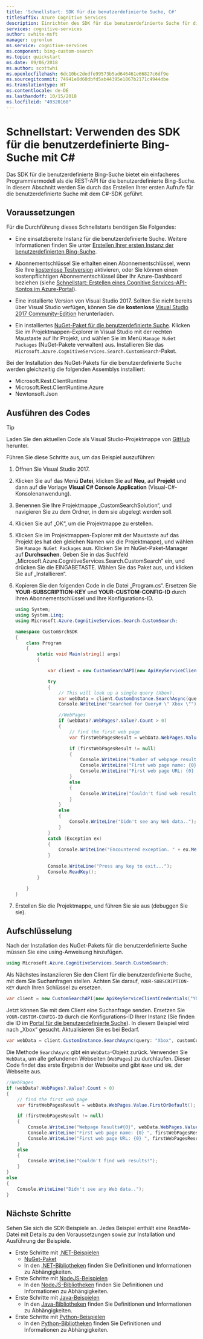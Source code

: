 ```yaml
---
title: 'Schnellstart: SDK für die benutzerdefinierte Suche, C#'
titleSuffix: Azure Cognitive Services
description: Einrichten des SDK für die benutzerdefinierte Suche für die Konsolenanwendung in C#
services: cognitive-services
author: swhite-msft
manager: cgronlun
ms.service: cognitive-services
ms.component: bing-custom-search
ms.topic: quickstart
ms.date: 09/06/2018
ms.author: scottwhi
ms.openlocfilehash: 6dc10bc2dedfe99573b5ad646461e66827c6df9e
ms.sourcegitcommit: 74941e0d60dbfd5ab44395e1867b2171c4944dbe
ms.translationtype: HT
ms.contentlocale: de-DE
ms.lasthandoff: 10/15/2018
ms.locfileid: "49320168"
---
```

# <a name="quickstart-using-the-bing-custom-search-sdk-with-c"></a>Schnellstart: Verwenden des SDK für die benutzerdefinierte Bing-Suche mit C#

Das SDK für die benutzerdefinierte Bing-Suche bietet ein einfacheres Programmiermodell als die REST-API für die benutzerdefinierte Bing-Suche. In diesem Abschnitt werden Sie durch das Erstellen Ihrer ersten Aufrufe für die benutzerdefinierte Suche mit dem C#-SDK geführt.

## <a name="prerequisites"></a>Voraussetzungen

Für die Durchführung dieses Schnellstarts benötigen Sie Folgendes:

- Eine einsatzbereite Instanz für die benutzerdefinierte Suche. Weitere Informationen finden Sie unter [Erstellen Ihrer ersten Instanz der benutzerdefinierten Bing-Suche](quick-start.md).  
  
- Abonnementschlüssel Sie erhalten einen Abonnementschlüssel, wenn Sie Ihre [kostenlose Testversion](https://azure.microsoft.com/try/cognitive-services/?api=bing-custom-search) aktivieren, oder Sie können einen kostenpflichtigen Abonnementschlüssel über Ihr Azure-Dashboard beziehen (siehe [Schnellstart: Erstellen eines Cognitive Services-API-Kontos im Azure-Portal](https://docs.microsoft.com/azure/cognitive-services/cognitive-services-apis-create-account)).  
  
- Eine installierte Version von Visual Studio 2017. Sollten Sie nicht bereits über Visual Studio verfügen, können Sie die **kostenlose** [Visual Studio 2017 Community-Edition](https://www.visualstudio.com/downloads/) herunterladen.  
  
- Ein installiertes [NuGet-Paket für die benutzerdefinierte Suche](https://www.nuget.org/packages/Microsoft.Azure.CognitiveServices.Search.CustomSearch/1.2.0). Klicken Sie im Projektmappen-Explorer in Visual Studio mit der rechten Maustaste auf Ihr Projekt, und wählen Sie im Menü `Manage NuGet Packages` (NuGet-Pakete verwalten) aus. Installieren Sie das `Microsoft.Azure.CognitiveServices.Search.CustomSearch`-Paket.

Bei der Installation des NuGet-Pakets für die benutzerdefinierte Suche werden gleichzeitig die folgenden Assemblys installiert:

* Microsoft.Rest.ClientRuntime
* Microsoft.Rest.ClientRuntime.Azure
* Newtonsoft.Json



## <a name="run-the-code"></a>Ausführen des Codes

> [!TIP]
> Laden Sie den aktuellen Code als Visual Studio-Projektmappe von [GitHub](https://github.com/Azure-Samples/cognitive-services-dotnet-sdk-samples/tree/master/BingSearchv7/BingCustomWebSearch) herunter.

Führen Sie diese Schritte aus, um das Beispiel auszuführen:

1. Öffnen Sie Visual Studio 2017.
  
2. Klicken Sie auf das Menü **Datei**, klicken Sie auf **Neu**, auf **Projekt** und dann auf die Vorlage **Visual C# Console Application** (Visual-C#-Konsolenanwendung).
  
3. Benennen Sie Ihre Projektmappe „CustomSearchSolution“, und navigieren Sie zu dem Ordner, in dem sie abgelegt werden soll.
  
4. Klicken Sie auf „OK“, um die Projektmappe zu erstellen.  
  
4. Klicken Sie im Projektmappen-Explorer mit der Maustaste auf das Projekt (es hat den gleichen Namen wie die Projektmappe), und wählen Sie `Manage NuGet Packages` aus. Klicken Sie im NuGet-Paket-Manager auf **Durchsuchen**. Geben Sie in das Suchfeld „Microsoft.Azure.CognitiveServices.Search.CustomSearch“ ein, und drücken Sie die EINGABETASTE. Wählen Sie das Paket aus, und klicken Sie auf „Installieren“.  
  
4. Kopieren Sie den folgenden Code in die Datei „Program.cs“. Ersetzen Sie **YOUR-SUBSCRIPTION-KEY** und **YOUR-CUSTOM-CONFIG-ID** durch Ihren Abonnementschlüssel und Ihre Konfigurations-ID.  
  
    ```csharp
    using System;
    using System.Linq;
    using Microsoft.Azure.CognitiveServices.Search.CustomSearch;

    namespace CustomSrchSDK
    {
        class Program
        {
            static void Main(string[] args)
            {

                var client = new CustomSearchAPI(new ApiKeyServiceClientCredentials("YOUR-SUBSCRIPTION-KEY"));

                try
                {
                    // This will look up a single query (Xbox).
                    var webData = client.CustomInstance.SearchAsync(query: "Xbox", customConfig: Int32.Parse("YOUR-CUSTOM-CONFIG-ID")).Result;
                    Console.WriteLine("Searched for Query# \" Xbox \"");

                    //WebPages
                    if (webData?.WebPages?.Value?.Count > 0)
                    {
                        // find the first web page
                        var firstWebPagesResult = webData.WebPages.Value.FirstOrDefault();

                        if (firstWebPagesResult != null)
                        {
                            Console.WriteLine("Number of webpage results {0}", webData.WebPages.Value.Count);
                            Console.WriteLine("First web page name: {0} ", firstWebPagesResult.Name);
                            Console.WriteLine("First web page URL: {0} ", firstWebPagesResult.Url);
                        }
                        else
                        {
                            Console.WriteLine("Couldn't find web results!");
                        }
                    }
                    else
                    {
                        Console.WriteLine("Didn't see any Web data..");
                    }
                }
                catch (Exception ex)
                {
                    Console.WriteLine("Encountered exception. " + ex.Message);
                }

                Console.WriteLine("Press any key to exit...");
                Console.ReadKey();
            }

        }
    }
    ```  
  
5. Erstellen Sie die Projektmappe, und führen Sie sie aus (debuggen Sie sie). 




## <a name="breaking-it-down"></a>Aufschlüsselung

Nach der Installation des NuGet-Pakets für die benutzerdefinierte Suche müssen Sie eine using-Anweisung hinzufügen.

```csharp
using Microsoft.Azure.CognitiveServices.Search.CustomSearch;
```

Als Nächstes instanziieren Sie den Client für die benutzerdefinierte Suche, mit dem Sie Suchanfragen stellen. Achten Sie darauf, `YOUR-SUBSCRIPTION-KEY` durch Ihren Schlüssel zu ersetzen.

```csharp
var client = new CustomSearchAPI(new ApiKeyServiceClientCredentials("YOUR-CUSTOM-SEARCH-KEY"));
```

Jetzt können Sie mit dem Client eine Suchanfrage senden. Ersetzen Sie `YOUR-CUSTOM-CONFIG-ID` durch die Konfigurations-ID Ihrer Instanz (Sie finden die ID im [Portal für die benutzerdefinierte Suche](https://www.customsearch.ai/)). In diesem Beispiel wird nach „Xbox“ gesucht. Aktualisieren Sie es bei Bedarf.

```csharp
var webData = client.CustomInstance.SearchAsync(query: "Xbox", customConfig: Int32.Parse("YOUR-CUSTOM-CONFIG-ID")).Result;
```

Die Methode `SearchAsync` gibt ein `WebData`-Objekt zurück. Verwenden Sie `WebData`, um alle gefundenen Webseiten (`WebPages`) zu durchlaufen. Dieser Code findet das erste Ergebnis der Webseite und gibt `Name` und `URL` der Webseite aus.

```csharp
//WebPages
if (webData?.WebPages?.Value?.Count > 0)
{
    // find the first web page
    var firstWebPagesResult = webData.WebPages.Value.FirstOrDefault();

    if (firstWebPagesResult != null)
    {
        Console.WriteLine("Webpage Results#{0}", webData.WebPages.Value.Count);
        Console.WriteLine("First web page name: {0} ", firstWebPagesResult.Name);
        Console.WriteLine("First web page URL: {0} ", firstWebPagesResult.Url);
    }
    else
    {
        Console.WriteLine("Couldn't find web results!");
    }
}
else
{
    Console.WriteLine("Didn't see any Web data..");
}

```


## <a name="next-steps"></a>Nächste Schritte

Sehen Sie sich die SDK-Beispiele an. Jedes Beispiel enthält eine ReadMe-Datei mit Details zu den Voraussetzungen sowie zur Installation und Ausführung der Beispiele.

* Erste Schritte mit [.NET-Beispielen](https://github.com/Azure-Samples/cognitive-services-dotnet-sdk-samples/tree/master/BingSearchv7) 
    * [NuGet-Paket](https://www.nuget.org/packages/Microsoft.Azure.CognitiveServices.Search.CustomSearch/1.2.0)
    * In den [.NET-Bibliotheken](https://github.com/Azure/azure-sdk-for-net/tree/psSdkJson6/src/SDKs/CognitiveServices/dataPlane/Search/BingCustomSearch) finden Sie Definitionen und Informationen zu Abhängigkeiten.
* Erste Schritte mit [NodeJS-Beispielen](https://github.com/Azure-Samples/cognitive-services-node-sdk-samples) 
    * In den [NodeJS-Bibliotheken](https://github.com/Azure/azure-sdk-for-node/tree/master/lib/services/customSearch) finden Sie Definitionen und Informationen zu Abhängigkeiten.
* Erste Schritte mit [Java-Beispielen](https://github.com/Azure-Samples/cognitive-services-java-sdk-samples) 
    * In den [Java-Bibliotheken](https://github.com/Azure/azure-sdk-for-java/tree/master/cognitiveservices/azure-customsearch) finden Sie Definitionen und Informationen zu Abhängigkeiten.
* Erste Schritte mit [Python-Beispielen](https://github.com/Azure-Samples/cognitive-services-python-sdk-samples) 
    * In den [Python-Bibliotheken](https://github.com/Azure/azure-sdk-for-python/tree/master/azure-cognitiveservices-search-customsearch) finden Sie Definitionen und Informationen zu Abhängigkeiten.

